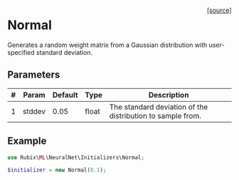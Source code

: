 <span style="float:right;"><a href="https://github.com/RubixML/ML/blob/master/src/NeuralNet/Initializers/Normal.php">[source]</a></span>

# Normal
Generates a random weight matrix from a Gaussian distribution with user-specified standard deviation.

## Parameters
| # | Param | Default | Type | Description |
|---|---|---|---|---|
| 1 | stddev | 0.05 | float | The standard deviation of the distribution to sample from. |

## Example
```php
use Rubix\ML\NeuralNet\Initializers\Normal;

$initializer = new Normal(0.1);
```